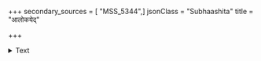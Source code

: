 +++
secondary_sources = [ "MSS_5344",]
jsonClass = "Subhaashita"
title = "आलोकयेद्"

+++

<details><summary>Text</summary>

आलोकयेद् बुद्धिगुणोपपन्नैश् चरैश्च दूतैश्च परप्रचारम्।  
एतैर्वियुक्तो भवति क्षितीन्द्रो जनैरनेत्रैश्च समानधर्मा॥
</details>
